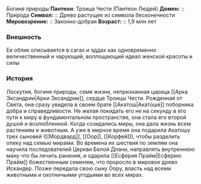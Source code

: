 *Богиня природы*
**Пантеон**: Троица Чести (Пантеон Людей)
**Домен:** :: Природа
**Символ:**        :: Древо растущее из символа бесконечности
**Мировозрение:**   :: Законно-добрая
**Возраст:**     :: 1,9 млн лет

### Внешность 
Ее облик описывается в сагах и эддах как одновременно величественный и чарующий, воплощающий идеал женской красоты и силы



### История
Лоскутия, богиня природы, семя жизни, непризнанная царица [[Арка Эксандрии|Арки Эксандрии]], сердце Троицы Чести. Рожденная от Света, она сразу увидела в своем брате [[Акатош|Акатоше]] поборника добра и справедливости. Не желая покидать его не на секунду в его пути к миру в фундаментальном пространстве, она стала его второй душой и возлюбленной. Когда созидались миры, она дала жизнь всем растениям и животным. А уже в мирное время она подарила Акатошу трех сыновей ([[Мордвард]], [[Оор]], [[Корфей]]), чтобы разделить опеку над семью мирами. Во времена их шествия по землям она научила последователей Церкви Белой Длани, направлять внутреннюю ману что бы лечить ранения, и одарила [[Есферия Прайм|Есферию Прайм]] божественным семенем, что проросло в мировое древо Искандер. Позже передала свою сыну Оору, власть над всеми животными и охотничьими угодьями во всех мирах. 
